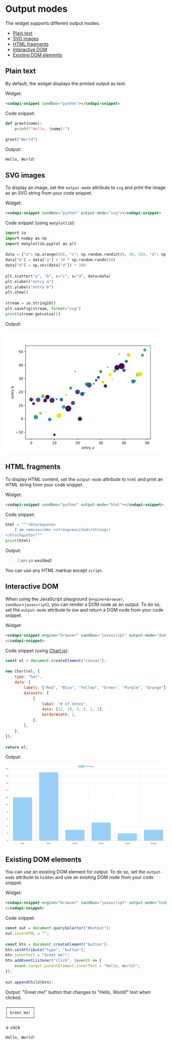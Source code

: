 # Output modes

The widget supports different output modes:

-   [Plain text](#plain-text)
-   [SVG images](#svg-images)
-   [HTML fragments](#html-fragments)
-   [Interactive DOM](#interactive-dom)
-   [Existing DOM elements](#existing-dom-elements)

## Plain text

By default, the widget displays the printed output as text.

Widget:

```html
<codapi-snippet sandbox="python"></codapi-snippet>
```

Code snippet:

```python
def greet(name):
    print(f"Hello, {name}!")

greet("World")
```

Output:

```
Hello, World!
```

## SVG images

To display an image, set the `output-mode` attribute to `svg` and print the image as an SVG string from your code snippet.

Widget:

```html
<codapi-snippet sandbox="python" output-mode="svg"></codapi-snippet>
```

Code snippet (using `matplotlib`):

```python
import io
import numpy as np
import matplotlib.pyplot as plt

data = {"a": np.arange(50), "c": np.random.randint(0, 50, 50), "d": np.random.randn(50)}
data["b"] = data["a"] + 10 * np.random.randn(50)
data["d"] = np.abs(data["d"]) * 100

plt.scatter("a", "b", c="c", s="d", data=data)
plt.xlabel("entry a")
plt.ylabel("entry b")
plt.show()

stream = io.StringIO()
plt.savefig(stream, format="svg")
print(stream.getvalue())
```

Output:

![SVG image](img/pyplot.svg)

## HTML fragments

To display HTML content, set the `output-mode` attribute to `html` and print an HTML string from your code snippet.

Widget:

```html
<codapi-snippet sandbox="python" output-mode="html"></codapi-snippet>
```

Code snippet:

```python
html = """<blockquote>
    I am <em>so</em> <strong>excited</strong>!
</blockquote>"""
print(html)
```

Output:

> I am _so_ **excited**!

You can use any HTML markup except `script`.

## Interactive DOM

When using the JavaScript playground (`engine`=`browser`, `sandbox`=`javascript`), you can render a DOM node as an output. To do so, set the `output-mode` attribute to `dom` and return a DOM node from your code snippet.

Widget:

```html
<codapi-snippet engine="browser" sandbox="javascript" output-mode="dom">
</codapi-snippet>
```

Code snippet (using [Chart.js](https://www.chartjs.org/)):

```js
const el = document.createElement("canvas");

new Chart(el, {
    type: "bar",
    data: {
        labels: ["Red", "Blue", "Yellow", "Green", "Purple", "Orange"],
        datasets: [
            {
                label: "# of Votes",
                data: [12, 19, 3, 5, 2, 3],
                borderWidth: 1,
            },
        ],
    },
});

return el;
```

Output:

![Interactive JavaScript](img/chartjs.png)

## Existing DOM elements

You can use an existing DOM element for output. To do so, set the `output-mode` attribute to `hidden` and use an existing DOM node from your code snippet.

Widget:

```html
<codapi-snippet engine="browser" sandbox="javascript" output-mode="hidden">
</codapi-snippet>
```

Code snippet:

```js
const out = document.querySelector("#output");
out.innerHTML = "";

const btn = document.createElement("button");
btn.setAttribute("type", "button");
btn.innerText = "Greet me!";
btn.addEventListener("click", (event) => {
    event.target.parentElement.innerText = "Hello, World!";
});

out.appendChild(btn);
```

Output: "Greet me!" button that changes to "Hello, World!" text when clicked.

```
┌───────────┐
│ Greet me! │
└───────────┘
```

↓ click

```
Hello, World!
```
